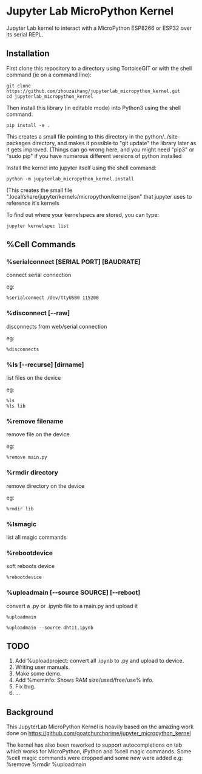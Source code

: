 # Jupyter Lab MicroPython Kernel
Jupyter Lab kernel to interact with a MicroPython ESP8266 or ESP32 over its serial REPL.

## Installation

First clone this repository to a directory using TortoiseGIT or with the shell command (ie on a command line):
```shell script
git clone https://github.com/zhouzaihang/jupyterlab_micropython_kernel.git
cd jupyterlab_micropython_kernel
```

Then install this library (in editable mode) into Python3 using the shell command:
```shell script
pip install -e .
```

This creates a small file pointing to this directory in the python/../site-packages 
directory, and makes it possible to "git update" the library later as it gets improved.
(Things can go wrong here, and you might need "pip3" or "sudo pip" if you have 
numerous different versions of python installed

Install the kernel into jupyter itself using the shell command:

```shell script
python -m jupyterlab_micropython_kernel.install
```

(This creates the small file ".local/share/jupyter/kernels/micropython/kernel.json" 
that jupyter uses to reference it's kernels

To find out where your kernelspecs are stored, you can type:
```shell script
jupyter kernelspec list
```

## %Cell Commands

### %serialconnect [SERIAL PORT] [BAUDRATE]

connect serial connection

eg:
```jupyter
%serialconnect /dev/ttyUSB0 115200
```

### %disconnect [--raw]

disconnects from web/serial connection

eg:
```jupyter
%disconnects
```

### %ls [--recurse] [dirname]

list files on the device

eg:
```jupyter
%ls
%ls lib
```

### %remove filename

remove file on the device

eg:
```jupyter
%remove main.py
```

### %rmdir directory

remove directory on the device

eg:
```jupyter
%rmdir lib
```

### %lsmagic

list all magic commands

### %rebootdevice

soft reboots device

```jupyter
%rebootdevice
```

### %uploadmain [--source SOURCE] [--reboot]

convert a .py or .ipynb file to a main.py and upload it

```jupyter
%uploadmain

%uploadmain --source dht11.ipynb
```


## TODO
1. Add %uploadproject: convert all .ipynb to .py and upload to device.
1. Writing user manuals.
1. Make some demo.
1. Add %meminfo: Shows RAM size/used/free/use% info.
1. Fix bug.
1. ...

## Background
This JupyterLab MicroPython Kernel is heavily based on the amazing work done on https://github.com/goatchurchprime/jupyter_micropython_kernel

The kernel has also been reworked to support autocompletions on tab which works for MicroPython, iPython and %cell magic commands.
Some %cell magic commands were dropped and some new were added e.g: %remove %rmdir %uploadmain
